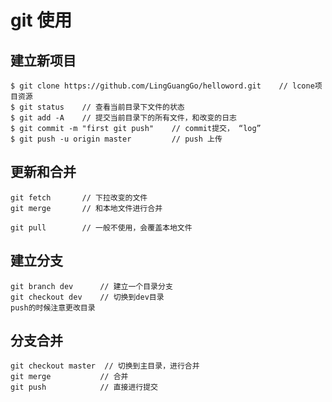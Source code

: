 # git 使用

## 建立新项目

```
$ git clone	https://github.com/LingGuangGo/helloword.git	// lcone项目资源
$ git status	// 查看当前目录下文件的状态	
$ git add -A	// 提交当前目录下的所有文件，和改变的日志
$ git commit -m "first git push"	// commit提交， “log”
$ git push -u origin master 		// push 上传
```

## 更新和合并

```
git fetch		// 下拉改变的文件
git merge		// 和本地文件进行合并

git pull		// 一般不使用，会覆盖本地文件
```

## 建立分支

```
git branch dev		// 建立一个目录分支
git checkout dev	// 切换到dev目录
push的时候注意更改目录
```

## 分支合并

```
git checkout master  // 切换到主目录，进行合并
git merge			// 合并
git push			// 直接进行提交
```

